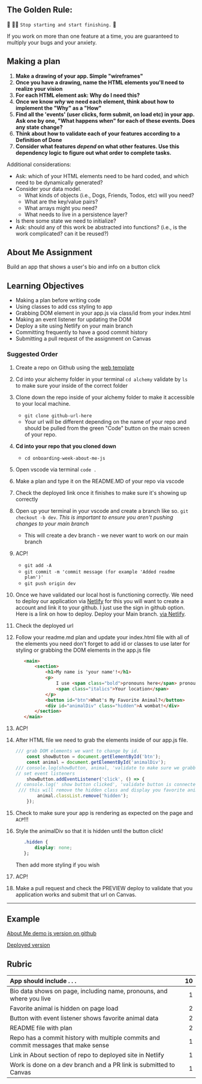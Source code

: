 ## The Golden Rule:

🦸 🦸‍♂️ `Stop starting and start finishing.` 🏁

If you work on more than one feature at a time, you are guaranteed to multiply your bugs and your anxiety.

## Making a plan

1. **Make a drawing of your app. Simple "wireframes"**
1. **Once you have a drawing, name the HTML elements you'll need to realize your vision**
1. **For each HTML element ask: Why do I need this?**
1. **Once we know _why_ we need each element, think about how to implement the "Why" as a "How"**
1. **Find all the 'events' (user clicks, form submit, on load etc) in your app. Ask one by one, "What happens when" for each of these events. Does any state change?**
1. **Think about how to validate each of your features according to a Definition of Done**
1. **Consider what features _depend_ on what other features. Use this dependency logic to figure out what order to complete tasks.**

Additional considerations:

-   Ask: which of your HTML elements need to be hard coded, and which need to be dynamically generated?
-   Consider your data model.
    -   What kinds of objects (i.e., Dogs, Friends, Todos, etc) will you need?
    -   What are the key/value pairs?
    -   What arrays might you need?
    -   What needs to live in a persistence layer?
-   Is there some state we need to initialize?
-   Ask: should any of this work be abstracted into functions? (i.e., is the work complicated? can it be reused?)

## About Me Assignment

Build an app that shows a user's bio and info on a button click

## Learning Objectives

-   Making a plan before writing code
-   Using classes to add css styling to app
-   Grabbing DOM element in your app.js via class/id from your index.html
-   Making an event listener for updating the DOM
-   Deploy a site using Netlify on your main branch
-   Committing frequently to have a good commit history
-   Submitting a pull request of the assignment on Canvas

### Suggested Order

1. Create a repo on Github using the [web template](https://github.com/alchemycodelab/dev-101-template)

2. Cd into your alchemy folder in your terminal
   `cd alchemy` validate by `ls ` to make sure your inside of the correct folder

3. Clone down the repo inside of your alchemy folder to make it accessible to your local machine.

    - `git clone github-url-here`
    - Your url will be different depending on the name of your repo and should be pulled from the green "Code" button on the main screen of your repo.

4. **Cd into your repo that you cloned down**

    - `cd onboarding-week-about-me-js`

5. Open vscode via terminal `code .`

6. Make a plan and type it on the README.MD of your repo via vscode

7. Check the deployed link once it finishes to make sure it's showing up correctly

8. Open up your terminal in your vscode and create a branch like so. `git checkout -b dev`. _This is important to ensure you aren't pushing changes to your main branch_

    - This will create a dev branch - we never want to work on our main branch

9. ACP!

    - `git add -A`
    - `git commit -m 'commit message (for example 'Added readme plan')'`
    - `git push origin dev`

10. Once we have validated our local host is functioning correctly. We need to deploy our application via [Netlify](https://app.netlify.com/) for this you will want to create a account and link it to your github. I just use the sign in github option. Here is a link on how to deploy. Deploy your Main branch.
    [via Netlify](https://github.com/alchemycodelab/config-build-deploy/tree/main/netlify).

11. Check the deployed url

12. Follow your readme.md plan and update your index.html file with all of the elements you need 
    don't forget to add id or classes to use later for styling or grabbing the DOM elements in the app.js file
     ```html
        <main>
            <section>
                <h1>My name is 'your name'!</h1>
                <p>
                    I use <span class="bold">pronouns here</span> pronouns. I live in
                    <span class="italics">Your location</span>
                </p>
                <button id="btn">What's My Favorite Animal?</button>
                <div id="animalDiv" class="hidden">A wombat!</div>
            </section>
        </main>
    ```

13. ACP!

14. After HTML file we need to grab the elements inside of our app.js
    file.
    ```js
    /// grab DOM elements we want to change by id.
        const showButton = document.getElementById('btn');
        const animal = document.getElementById('animalDiv');
    /// console.log(showButton, animal, 'validate to make sure we grabbed them')
    // set event listeners
        showButton.addEventListener('click', () => {
    // console.log(' show button clicked', 'validate button is connected')
     /// this will remove the hidden class and display you favorite animal.       
            animal.classList.remove('hidden');
        });

    ```
15. Check to make sure your app is rendering as expected on the page and `ACP`!!!


16. Style the animalDiv so that it is hidden until the button click!
    ```css
       .hidden {
           display: none;
       };
    ```
    Then add more styling if you wish

17. ACP! 


18. Make a pull request and check the PREVIEW deploy to validate that you application works and submit that url on Canvas.

---

## Example

[About Me demo js version on github](https://github.com/alchemycodelab/onboarding-about-me-js-demo)

[Deployed version](https://onboarding-about-me-js-demo.netlify.app/)

## Rubric

| App should include . . .                                                            |  10 |
| :---------------------------------------------------------------------------------- | --: |
| Bio data shows on page, including name, pronouns, and where you live                |   1 |
| Favorite animal is hidden on page load                                              |   2 |
| Button with event listener shows favorite animal data                               |   2 |
| README file with plan                                                               |   2 |
| Repo has a commit history with multiple commits and commit messages that make sense |   1 |
| Link in About section of repo to deployed site in Netlify                           |   1 |
| Work is done on a dev branch and a PR link is submitted to Canvas                   |   1 |